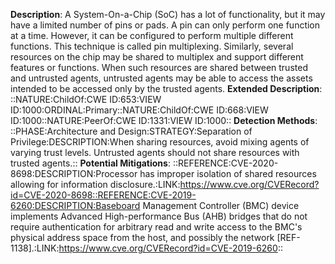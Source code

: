 **Description**: A System-On-a-Chip (SoC) has a lot of functionality, but it may have a limited number of pins or pads. A pin can only perform one function at a time. However, it can be configured to perform multiple different functions. This technique is called pin multiplexing. Similarly, several resources on the chip may be shared to multiplex and support different features or functions. When such resources are shared between trusted and untrusted agents, untrusted agents may be able to access the assets intended to be accessed only by the trusted agents.
**Extended Description**: ::NATURE:ChildOf:CWE ID:653:VIEW ID:1000:ORDINAL:Primary::NATURE:ChildOf:CWE ID:668:VIEW ID:1000::NATURE:PeerOf:CWE ID:1331:VIEW ID:1000::
**Detection Methods**: ::PHASE:Architecture and Design:STRATEGY:Separation of Privilege:DESCRIPTION:When sharing resources, avoid mixing agents of varying trust levels. Untrusted agents should not share resources with trusted agents.::
**Potential Mitigations**: ::REFERENCE:CVE-2020-8698:DESCRIPTION:Processor has improper isolation of shared resources allowing for information disclosure.:LINK:https://www.cve.org/CVERecord?id=CVE-2020-8698::REFERENCE:CVE-2019-6260:DESCRIPTION:Baseboard Management Controller (BMC) device implements Advanced High-performance Bus (AHB) bridges that do not require authentication for arbitrary read and write access to the BMC's physical address space from the host, and possibly the network [REF-1138].:LINK:https://www.cve.org/CVERecord?id=CVE-2019-6260::